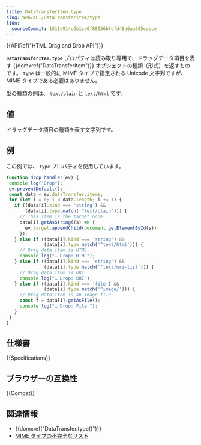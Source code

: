 ```yaml
---
title: DataTransferItem.type
slug: Web/API/DataTransferItem/type
l10n:
  sourceCommit: 1511e914c6b1ce6f88056bfefd48a6aa585cebce
---
```


{{APIRef("HTML Drag and Drop API")}}

**`DataTransferItem.type`** プロパティは読み取り専用で、ドラッグデータ項目を表す {{domxref("DataTransferItem")}} オブジェクトの種類（形式）を返すものです。 `type` は一般的に MIME タイプで指定される Unicode 文字列ですが、MIME タイプである必要はありません。

型の種類の例は、 `text/plain` と `text/html` です。

## 値

ドラッグデータ項目の種類を表す文字列です。

## 例

この例では、 `type` プロパティを使用しています。

```js
function drop_handler(ev) {
 console.log("Drop");
 ev.preventDefault();
 const data = ev.dataTransfer.items;
 for (let i = 0; i < data.length; i += 1) {
   if ((data[i].kind === 'string') &&
       (data[i].type.match('^text/plain'))) {
     // This item is the target node
     data[i].getAsString((s) => {
       ev.target.appendChild(document.getElementById(s));
     });
   } else if ((data[i].kind === 'string') &&
              (data[i].type.match('^text/html'))) {
     // Drag data item is HTML
     console.log("… Drop: HTML");
   } else if ((data[i].kind === 'string') &&
              (data[i].type.match('^text/uri-list'))) {
     // Drag data item is URI
     console.log("… Drop: URI");
   } else if ((data[i].kind === 'file') &&
              (data[i].type.match('^image/'))) {
     // Drag data item is an image file
     const f = data[i].getAsFile();
     console.log("… Drop: File ");
   }
 }
}
```

## 仕様書

{{Specifications}}

## ブラウザーの互換性

{{Compat}}

## 関連情報

- {{domxref("DataTransfer.type()")}}
- [MIME タイプの不完全なリスト](/ja/docs/Web/HTTP/Basics_of_HTTP/MIME_types/Common_types)
